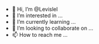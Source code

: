 - 👋 Hi, I’m @Levislel
- 👀 I’m interested in ...
- 🌱 I’m currently learning ...
- 💞️ I’m looking to collaborate on ...
- 📫 How to reach me ...

<!---
Levislel/Levislel is a ✨ special ✨ repository because its `README.md` (this file) appears on your GitHub profile.
You can click the Preview link to take a look at your changes.
--->
